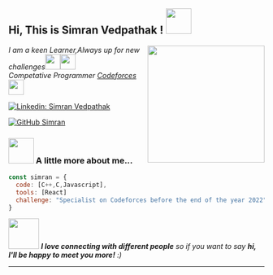 <h2> Hi, This is Simran Vedpathak ! <img src="[[https://media.giphy.com/media/mGcNjsfWAjY5AEZNw6/giphy.gif](https://media.giphy.com/media/G3FNI3FneNjiw/giphy.gif](https://media.giphy.com/media/G3FNI3FneNjiw/giphy.gif))" width="50"></h2>
<img align='right' src="https://media.giphy.com/media/w7CP59oLYw6PK/giphy.gif" width="230">
<p><em>I am a keen Learner,Always up for new challenges<img src="https://media.giphy.com/media/fYSnHlufseco8Fh93Z/giphy.gif" width="30"><img src="https://media.giphy.com/media/fYSnHlufseco8Fh93Z/giphy.gif" width="30"></br>Competative Programmer <a href="https://codeforces.com/profile/Lazy1402">Codeforces</a><img src="https://media.giphy.com/media/WUlplcMpOCEmTGBtBW/giphy.gif" width="30"> 
</em></p>


[![Linkedin: Simran Vedpathak](https://img.shields.io/badge/-simranvedpathak-blue?style=flat-square&logo=Linkedin&logoColor=white&link=https://www.linkedin.com/in/simranvedpathak/)]((https://www.linkedin.com/in/simran-vedpathak-b4a291207/))

[![GitHub Simran](https://img.shields.io/github/followers/thaiane?label=follow&style=social)](https://github.com/Thaiane)


### <img src="https://media.giphy.com/media/VgCDAzcKvsR6OM0uWg/giphy.gif" width="50"> A little more about me...  

```javascript
const simran = {  
  code: [C++,C,Javascript],
  tools: [React]
  challenge: "Specialist on Codeforces before the end of the year 2022"
}
```

<img src="https://media.giphy.com/media/G3FNI3FneNjiw/giphy.gif" width="60"> <em><b>I love connecting with different people</b> so if you want to say <b>hi, I'll be happy to meet you more!</b> :)</em>

---

<!---
SimranSv/SimranSv is a ✨ special ✨ repository because its `README.md` (this file) appears on your GitHub profile.
You can click the Preview link to take a look at your changes.
--->
